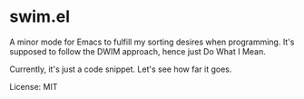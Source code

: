 swim.el
=======

A minor mode for Emacs to fulfill my sorting desires when programming. It's supposed to follow the DWIM approach, hence just Do What I Mean.

Currently, it's just a code snippet. Let's see how far it goes.

License: MIT
